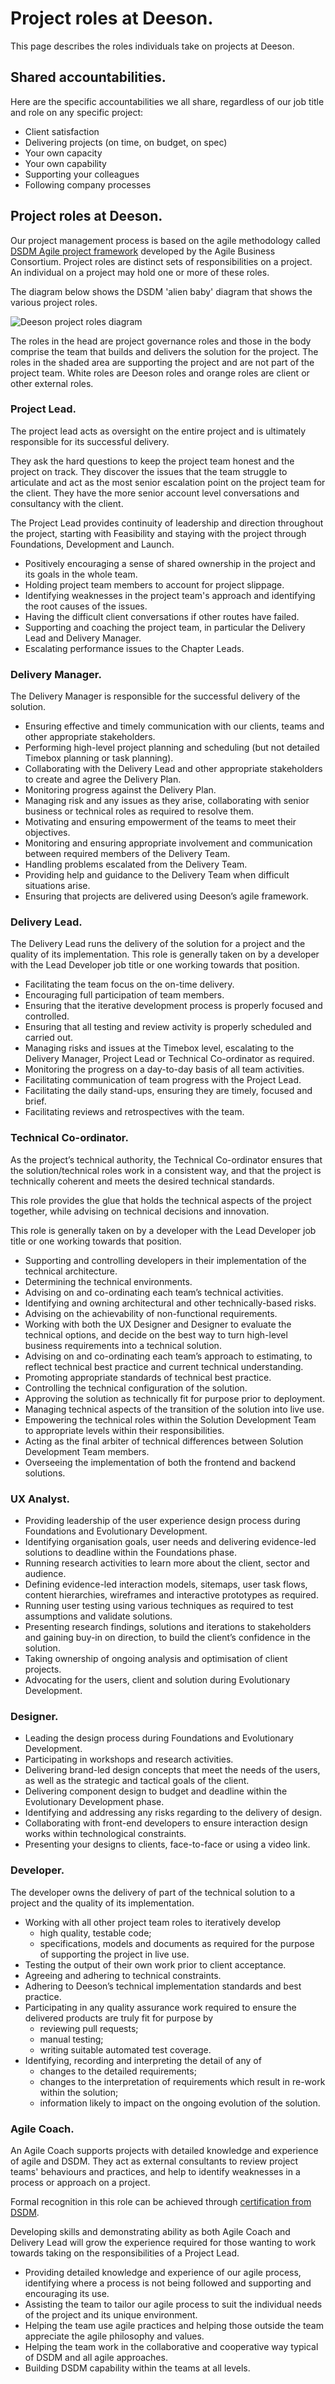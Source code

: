# Project roles at Deeson.

This page describes the roles individuals take on projects at Deeson.

## Shared accountabilities.

Here are the specific accountabilities we all share, regardless of our job title and role on any specific project:

* Client satisfaction
* Delivering projects (on time, on budget, on spec)
* Your own capacity
* Your own capability
* Supporting your colleagues
* Following company processes

## Project roles at Deeson.

Our project management process is based on the agile methodology called [DSDM Agile project framework](https://www.agilebusiness.org/content/introduction-0) developed by the Agile Business Consortium. Project roles are distinct sets of responsibilities on a project. An individual on a project may hold one or more of these roles.

The diagram below shows the DSDM 'alien baby' diagram that shows the various project roles.

![Deeson project roles diagram](../images/deeson-project-structure.jpg)

The roles in the head are project governance roles and those in the body comprise the team that builds and delivers the solution for the project. The roles in the shaded area are supporting the project and are not part of the project team. White roles are Deeson roles and orange roles are client or other external roles.

### Project Lead.

The project lead acts as oversight on the entire project and is ultimately responsible for its successful delivery.

They ask the hard questions to keep the project team honest and the project on track. They discover the issues that the team struggle to articulate and act as the most senior escalation point on the project team for the client. They have the more senior account level conversations and consultancy with the client.

The Project Lead provides continuity of leadership and direction throughout the project, starting with Feasibility and staying with the project through Foundations, Development and Launch.

* Positively encouraging a sense of shared ownership in the project and its goals in the whole team.
* Holding project team members to account for project slippage.
* Identifying weaknesses in the project team's approach and identifying the root causes of the issues.
* Having the difficult client conversations if other routes have failed.
* Supporting and coaching the project team, in particular the Delivery Lead and Delivery Manager.
* Escalating performance issues to the Chapter Leads.

### Delivery Manager.

The Delivery Manager is responsible for the successful delivery of the solution.

* Ensuring effective and timely communication with our clients, teams and other appropriate stakeholders.
* Performing high-level project planning and scheduling (but not detailed Timebox planning or task planning).
* Collaborating with the Delivery Lead and other appropriate stakeholders to create and agree the Delivery Plan.
* Monitoring progress against the Delivery Plan.
* Managing risk and any issues as they arise, collaborating with senior business or technical roles as required to resolve them.
* Motivating and ensuring empowerment of the teams to meet their objectives.
* Monitoring and ensuring appropriate involvement and communication between required members of the Delivery Team.
* Handling problems escalated from the Delivery Team.
* Providing help and guidance to the Delivery Team when difficult situations arise.
* Ensuring that projects are delivered using Deeson’s agile framework.

### Delivery Lead.

The Delivery Lead runs the delivery of the solution for a project and the quality of its implementation. This role is generally taken on by a developer with the Lead Developer job title or one working towards that position.

* Facilitating the team focus on the on-time delivery.
* Encouraging full participation of team members.
* Ensuring that the iterative development process is properly focused and controlled.
* Ensuring that all testing and review activity is properly scheduled and carried out.
* Managing risks and issues at the Timebox level, escalating to the Delivery Manager, Project Lead or Technical Co-ordinator as required.
* Monitoring the progress on a day-to-day basis of all team activities.
* Facilitating communication of team progress with the Project Lead.
* Facilitating the daily stand-ups, ensuring they are timely, focused and brief.
* Facilitating reviews and retrospectives with the team.

### Technical Co-ordinator.

As the project’s technical authority, the Technical Co-ordinator ensures that the solution/technical roles work in a consistent way, and that the project is technically coherent and meets the desired technical standards.

This role provides the glue that holds the technical aspects of the project together, while advising on technical decisions and innovation.

This role is generally taken on by a developer with the Lead Developer job title or one working towards that position.

* Supporting and controlling developers in their implementation of the technical architecture.
* Determining the technical environments.
* Advising on and co-ordinating each team’s technical activities.
* Identifying and owning architectural and other technically-based risks.
* Advising on the achievability of non-functional requirements.
* Working with both the UX Designer and Designer to evaluate the technical options, and decide on the best way to turn high-level business requirements into a technical solution.
* Advising on and co-ordinating each team’s approach to estimating, to reflect technical best practice and current technical understanding.
* Promoting appropriate standards of technical best practice.
* Controlling the technical configuration of the solution.
* Approving the solution as technically fit for purpose prior to deployment.
* Managing technical aspects of the transition of the solution into live use.
* Empowering the technical roles within the Solution Development Team to appropriate levels within their responsibilities.
* Acting as the final arbiter of technical differences between Solution Development Team members.
* Overseeing the implementation of both the frontend and backend solutions.

### UX Analyst.

* Providing leadership of the user experience design process during Foundations and Evolutionary Development.
* Identifying organisation goals, user needs and delivering evidence-led solutions to deadline within the Foundations phase.
* Running research activities to learn more about the client, sector and audience.
* Defining evidence-led interaction models, sitemaps, user task flows, content hierarchies, wireframes and interactive prototypes as required.
* Running user testing using various techniques as required to test assumptions and validate solutions.
* Presenting research findings, solutions and iterations to stakeholders and gaining buy-in on direction, to build the client’s confidence in the solution.
* Taking ownership of ongoing analysis and optimisation of client projects.
* Advocating for the users, client and solution during Evolutionary Development.

### Designer.

* Leading the design process during Foundations and Evolutionary Development.
* Participating in workshops and research activities.
* Delivering brand-led design concepts that meet the needs of the users, as well as the strategic and tactical goals of the client.
* Delivering component design to budget and deadline within the Evolutionary Development phase.
* Identifying and addressing any risks regarding to the delivery of design.
* Collaborating with front-end developers to ensure interaction design works within technological constraints.
* Presenting your designs to clients, face-to-face or using a video link.

### Developer.

The developer owns the delivery of part of the technical solution to a project and the quality of its implementation.

* Working with all other project team roles to iteratively develop
    * high quality, testable code;
    * specifications, models and documents as required for the purpose of supporting the project in live use.
* Testing the output of their own work prior to client acceptance.
* Agreeing and adhering to technical constraints.
* Adhering to Deeson’s technical implementation standards and best practice.
* Participating in any quality assurance work required to ensure the delivered products are truly fit for purpose by
    * reviewing pull requests;
    * manual testing;
    * writing suitable automated test coverage.
* Identifying, recording and interpreting the detail of any of
    * changes to the detailed requirements;
    * changes to the interpretation of requirements which result in re-work within the solution;
    * information likely to impact on the ongoing evolution of the solution.

### Agile Coach.

An Agile Coach supports projects with detailed knowledge and experience of agile and DSDM. They act as external consultants to review project teams' behaviours and practices, and help to identify weaknesses in a process or approach on a project.

Formal recognition in this role can be achieved through [certification from DSDM](https://www.agilebusiness.org/learning-and-exams/personal-certification).

Developing skills and demonstrating ability as both Agile Coach and Delivery Lead will grow the experience required for those wanting to work towards taking on the responsibilities of a Project Lead.

* Providing detailed knowledge and experience of our agile process, identifying where a process is not being followed and supporting and encouraging its use.
* Assisting the team to tailor our agile process to suit the individual needs of the project and its unique environment.
* Helping the team use agile practices and helping those outside the team appreciate the agile philosophy and values.
* Helping the team work in the collaborative and cooperative way typical of DSDM and all agile approaches.
* Building DSDM capability within the teams at all levels.

